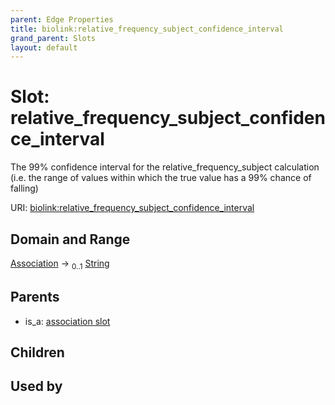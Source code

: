 ```yaml
---
parent: Edge Properties
title: biolink:relative_frequency_subject_confidence_interval
grand_parent: Slots
layout: default
---
```


# Slot: relative_frequency_subject_confidence_interval


The 99% confidence interval for the relative_frequency_subject calculation (i.e. the range of values within which the true value has a 99% chance of falling)

URI: [biolink:relative_frequency_subject_confidence_interval](https://w3id.org/biolink/relative_frequency_subject_confidence_interval)

## Domain and Range

[Association](Association.md) ->  <sub>0..1</sub> [String](types/String.md)

## Parents

 *  is_a: [association slot](association_slot.md)

## Children


## Used by

